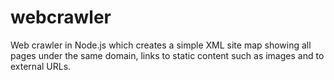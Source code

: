 # webcrawler
Web crawler in Node.js which creates a simple XML site map showing all pages under the same domain, links to static content such as images and to external URLs.
